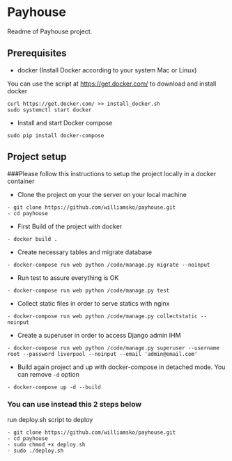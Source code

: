 # Payhouse #

Readme of Payhouse project.

## Prerequisites ##

- docker (Install Docker according to your system Mac or Linux)

You can use the script at https://get.docker.com/ to download and install docker

```
curl https://get.docker.com/ >> install_docker.sh
sudo systemctl start docker
```

- Install and start Docker compose
```
sudo pip install docker-compose
```

## Project setup ##

###Please follow this instructions to setup the project locally in a docker container

- Clone the project on your the server on your local machine
```
- git clone https://github.com/williamsko/payhouse.git
- cd payhouse

```

- First Build of the project with docker
```
- docker build .
```

- Create necessary tables and migrate database
```
- docker-compose run web python /code/manage.py migrate --noinput
```

- Run test to assure everything is OK
```
- docker-compose run web python /code/manage.py test
```

- Collect static files in order to serve statics with nginx
```
- docker-compose run web python /code/manage.py collectstatic --noinput
```

- Create a superuser in order to access Django admin IHM
```
- docker-compose run web python /code/manage.py superuser --username root --password liverpool --noinput --email 'admin@email.com'
```

- Build again project and up with docker-compose in detached mode. You can remove ```-d``` option
```
- docker-compose up -d --build
```

### You can use instead this 2 steps below
run  deploy.sh script to deploy
```
- git clone https://github.com/williamsko/payhouse.git
- cd payhouse
- sudo chmod +x deploy.sh
- sudo ./deploy.sh
```
